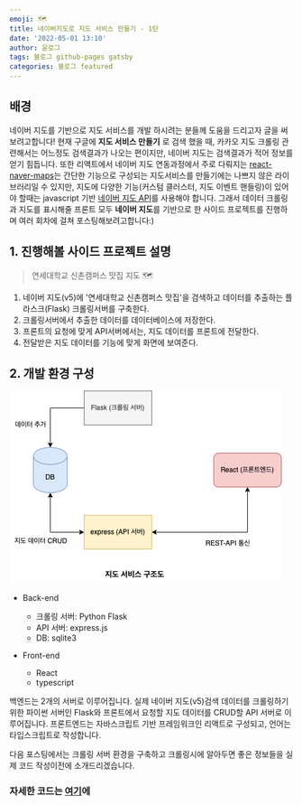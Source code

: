 ```yaml
---
emoji: 🗺
title: 네이버지도로 지도 서비스 만들기 - 1탄
date: '2022-05-01 13:10'
author: 윤로그
tags: 블로그 github-pages gatsby
categories: 블로그 featured
---
```


## 배경

네이버 지도를 기반으로 지도 서비스를 개발 하시려는 분들께 도움을 드리고자 글을 써보려고합니다!
현재 구글에 **지도 서비스 만들기** 로 검색 했을 때, 카카오 지도 크롤링 관련해서는 어느정도 검색결과가 나오는 편이지만,
네이버 지도는 검색결과가 적어 정보를 얻기 힘듭니다. 또한 리액트에서 네이버 지도 연동과정에서 주로 다뤄지는 [react-naver-maps](https://www.npmjs.com/package/react-naver-maps)는 간단한 기능으로 구성되는 지도서비스를 만들기에는 나쁘지 않은 라이브러리일 수 있지만, 지도에 다양한 기능(커스텀 클러스터, 지도 이벤트 핸들링)이 있어야 할때는 javascript 기반 [네이버 지도 API](https://navermaps.github.io/maps.js.ncp/docs/)를 사용해야 합니다.
그래서 데이터 크롤링과 지도를 표시해줄 프론트 모두 **네이버 지도**를 기반으로 한 사이드 프로젝트를 진행하며 여러 회차에 걸쳐
포스팅해보려고합니다:)

## 1. 진행해볼 사이드 프로젝트 설명

> 연세대학교 신촌캠퍼스 맛집 지도 🗺

1. 네이버 지도(v5)에 '연세대학교 신촌캠퍼스 맛집'을 검색하고 데이터를 추출하는 플라스크(Flask) 크롤링서버를 구축한다.
2. 크롤링서버에서 추출한 데이터를 데이터베이스에 저장한다.
3. 프론트의 요청에 맞게 API서버에서는, 지도 데이터를 프론트에 전달한다.
4. 전달받은 지도 데이터를 기능에 맞게 화면에 보여준다.

## 2. 개발 환경 구성

![structure.png](structure.png)

- Back-end

  - 크롤링 서버: Python Flask
  - API 서버: express.js
  - DB: sqlite3

- Front-end
  - React
  - typescript

백엔드는 2개의 서버로 이루어집니다. 실제 네이버 지도(v5)검색 데이터를 크롤링하기 위한 파이썬 서버인 Flask와 프론트에서 요청할 지도 데이터를 CRUD할 API 서버로 이루어집니다.
프론트엔드는 자바스크립트 기반 프레임워크인 리액트로 구성되고, 언어는 타입스크립트로 작성합니다.

다음 포스팅에서는 크롤링 서버 환경을 구축하고 크롤링시에 알아두면 좋은 정보들을 실제 코드 작성이전에 소개드리겠습니다.

### 자세한 코드는 [여기](https://github.com/jeongyunjae/yonsei-univ-matjip/tree/master/backend-crawling)에
```toc

```
